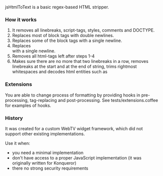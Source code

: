jsHtmlToText is a basic regex-based HTML stripper.

### How it works

1. It removes all linebreaks, script-tags, styles, comments and DOCTYPE.
2. Replaces most of block tags with double newlines.
3. Replaces some of the block tags with a single newline.
4. Replaces <br> with a single newline.
5. Removes all html-tags left after steps 1-4
6. Makes sure there are no more that two linebreaks in a row, removes linebreaks at the start and at the end of string, trims rightmost whitespaces and decodes html entities such as &nbsp;

### Extensions

You are able to change process of formatting by providing hooks in pre-processing, tag-replacing and post-processing. See tests/extensions.coffee for examples of hooks.

### History

It was created for a custom WebTV widget framework, which did not support other existing implementations.

Use it when:

* you need a minimal implementation
* don't have access to a proper JavaScript implementation (it was originally written for Konqueror)
* there no strong security requirements
